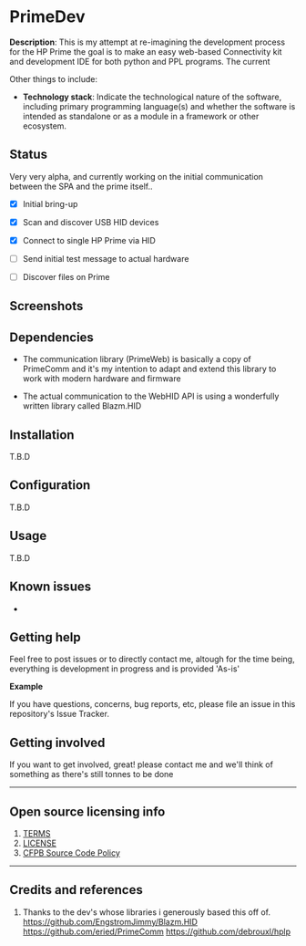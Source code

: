 # PrimeDev

**Description**:  This is my attempt at re-imagining the development process for the HP Prime
the goal is to make an easy web-based Connectivity kit and development IDE for both
python and PPL programs. The current 

Other things to include:

  - **Technology stack**: Indicate the technological nature of the software, including primary programming language(s) and whether the software is intended as standalone or as a module in a framework or other ecosystem.

 ## Status
 Very very alpha, and currently working on the initial communication between the SPA and the prime itself..
 
- [x] Initial bring-up
- [x] Scan and discover USB HID devices
- [x] Connect to single HP Prime via HID
- [ ] Send initial test message to actual hardware
- [ ] Discover files on Prime


## Screenshots 


## Dependencies

 - The communication library (PrimeWeb) is basically a copy of PrimeComm and it's my intention to adapt and extend this library to 
work with modern hardware and firmware

- The actual communication to the WebHID API is using a wonderfully written library called Blazm.HID



## Installation

T.B.D

## Configuration

T.B.D

## Usage

T.B.D

## Known issues

 -

## Getting help

Feel free to post issues or to directly contact me, altough for the time being, everything is development in progress and is provided 'As-is'

**Example**

If you have questions, concerns, bug reports, etc, please file an issue in this repository's Issue Tracker.

## Getting involved

If you want to get involved, great! please contact me and we'll think of something as there's still tonnes to be done


----

## Open source licensing info
1. [TERMS](TERMS.md)
2. [LICENSE](LICENSE)
3. [CFPB Source Code Policy](https://github.com/cfpb/source-code-policy/)


----

## Credits and references

1. Thanks to the dev's whose libraries i generously based this off of.
    https://github.com/EngstromJimmy/Blazm.HID
    https://github.com/eried/PrimeComm
    https://github.com/debrouxl/hplp
